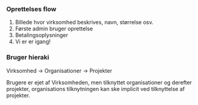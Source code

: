 ### Oprettelses flow

1. Billede hvor virksomhed beskrives, navn, størrelse osv.
2. Første admin bruger oprettelse
3. Betalingsoplysninger
4. Vi er er igang!

### Bruger hieraki
Virksomhed -> Organisationer -> Projekter

Brugere er ejet af Virksomheden, men tilknyttet organisationer og derefter projekter, organisations tilknytningen kan ske implicit ved tilknyttelse af projekter.
